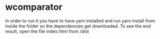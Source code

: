 # wcomparator

In order to run it you have to have yarn installed and run yarn install from inside the folder so the dependencies get downloaded. 
To see the end result, open the file index.html from /dist
